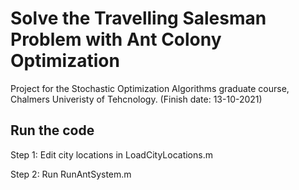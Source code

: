 # Solve the Travelling Salesman Problem with Ant Colony Optimization
Project for the Stochastic Optimization Algorithms graduate course, Chalmers Univeristy of Tehcnology. (Finish date: 13-10-2021)


## Run the code
Step 1: Edit city locations in LoadCityLocations.m

Step 2: Run RunAntSystem.m

